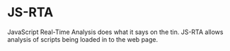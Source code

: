 # JS-RTA
JavaScript Real-Time Analysis does what it says on the tin. JS-RTA allows analysis of scripts being loaded in to the web page.
